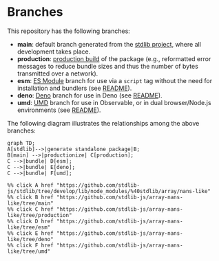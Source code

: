 <!--

@license Apache-2.0

Copyright (c) 2022 The Stdlib Authors.

Licensed under the Apache License, Version 2.0 (the "License");
you may not use this file except in compliance with the License.
You may obtain a copy of the License at

    http://www.apache.org/licenses/LICENSE-2.0

Unless required by applicable law or agreed to in writing, software
distributed under the License is distributed on an "AS IS" BASIS,
WITHOUT WARRANTIES OR CONDITIONS OF ANY KIND, either express or implied.
See the License for the specific language governing permissions and
limitations under the License.

-->

# Branches

This repository has the following branches:

-   **main**: default branch generated from the [stdlib project][stdlib-url], where all development takes place.
-   **production**: [production build][production-url] of the package (e.g., reformatted error messages to reduce bundle sizes and thus the number of bytes transmitted over a network).
-   **esm**: [ES Module][esm-url] branch for use via a `script` tag without the need for installation and bundlers (see [README][esm-readme]).
-   **deno**: [Deno][deno-url] branch for use in Deno (see [README][deno-readme]).
-   **umd**: [UMD][umd-url] branch for use in Observable, or in dual browser/Node.js environments (see [README][umd-readme]).

The following diagram illustrates the relationships among the above branches:

```mermaid
graph TD;
A[stdlib]-->|generate standalone package|B;
B[main] -->|productionize| C[production];
C -->|bundle| D[esm];
C -->|bundle| E[deno];
C -->|bundle| F[umd];

%% click A href "https://github.com/stdlib-js/stdlib/tree/develop/lib/node_modules/%40stdlib/array/nans-like"
%% click B href "https://github.com/stdlib-js/array-nans-like/tree/main"
%% click C href "https://github.com/stdlib-js/array-nans-like/tree/production"
%% click D href "https://github.com/stdlib-js/array-nans-like/tree/esm"
%% click E href "https://github.com/stdlib-js/array-nans-like/tree/deno"
%% click F href "https://github.com/stdlib-js/array-nans-like/tree/umd"
```

[stdlib-url]: https://github.com/stdlib-js/stdlib/tree/develop/lib/node_modules/%40stdlib/array/nans-like
[production-url]: https://github.com/stdlib-js/array-nans-like/tree/production
[deno-url]: https://github.com/stdlib-js/array-nans-like/tree/deno
[deno-readme]: https://github.com/stdlib-js/array-nans-like/blob/deno/README.md
[umd-url]: https://github.com/stdlib-js/array-nans-like/tree/umd
[umd-readme]: https://github.com/stdlib-js/array-nans-like/blob/umd/README.md
[esm-url]: https://github.com/stdlib-js/array-nans-like/tree/esm
[esm-readme]: https://github.com/stdlib-js/array-nans-like/blob/esm/README.md